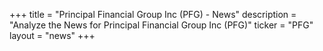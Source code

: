 +++
title = "Principal Financial Group Inc (PFG) - News"
description = "Analyze the News for Principal Financial Group Inc (PFG)"
ticker = "PFG"
layout = "news"
+++

